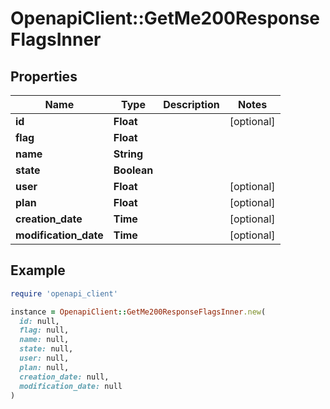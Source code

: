 # OpenapiClient::GetMe200ResponseFlagsInner

## Properties

| Name | Type | Description | Notes |
| ---- | ---- | ----------- | ----- |
| **id** | **Float** |  | [optional] |
| **flag** | **Float** |  |  |
| **name** | **String** |  |  |
| **state** | **Boolean** |  |  |
| **user** | **Float** |  | [optional] |
| **plan** | **Float** |  | [optional] |
| **creation_date** | **Time** |  | [optional] |
| **modification_date** | **Time** |  | [optional] |

## Example

```ruby
require 'openapi_client'

instance = OpenapiClient::GetMe200ResponseFlagsInner.new(
  id: null,
  flag: null,
  name: null,
  state: null,
  user: null,
  plan: null,
  creation_date: null,
  modification_date: null
)
```

